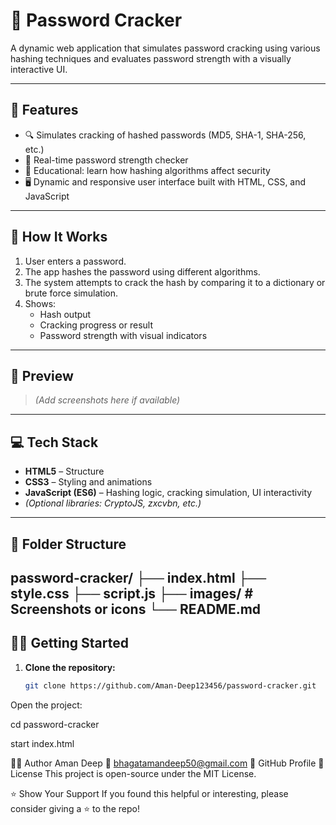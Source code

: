 # 🔐 Password Cracker

A dynamic web application that simulates password cracking using various hashing techniques and evaluates password strength with a visually interactive UI.

---

## 🚀 Features

- 🔍 Simulates cracking of hashed passwords (MD5, SHA-1, SHA-256, etc.)
- 💪 Real-time password strength checker
- 🧠 Educational: learn how hashing algorithms affect security
- 🖥️ Dynamic and responsive user interface built with HTML, CSS, and JavaScript

---

## 🧪 How It Works

1. User enters a password.
2. The app hashes the password using different algorithms.
3. The system attempts to crack the hash by comparing it to a dictionary or brute force simulation.
4. Shows:
   - Hash output
   - Cracking progress or result
   - Password strength with visual indicators

---

## 📸 Preview

> *(Add screenshots here if available)*

---

## 💻 Tech Stack

- **HTML5** – Structure
- **CSS3** – Styling and animations
- **JavaScript (ES6)** – Hashing logic, cracking simulation, UI interactivity
- *(Optional libraries: CryptoJS, zxcvbn, etc.)*

---

## 📂 Folder Structure

password-cracker/
├── index.html
├── style.css
├── script.js
├── images/ # Screenshots or icons
└── README.md
---

## 🧑‍💻 Getting Started

1. **Clone the repository:**
   ```bash
   git clone https://github.com/Aman-Deep123456/password-cracker.git
Open the project:

cd password-cracker

start index.html

🙋‍♂️ Author
Aman Deep
📧 bhagatamandeep50@gmail.com
🔗 GitHub Profile
📝 License
This project is open-source under the MIT License.

⭐️ Show Your Support
If you found this helpful or interesting, please consider giving a ⭐️ to the repo!
